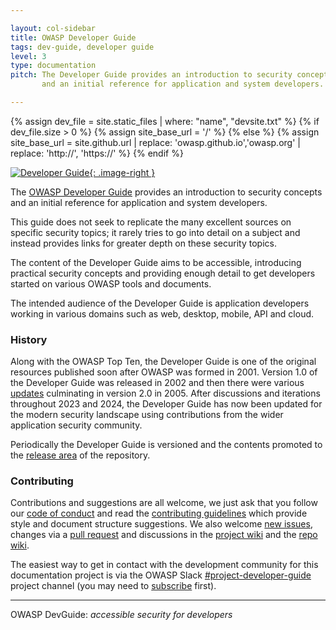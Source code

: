 ```yaml
---

layout: col-sidebar
title: OWASP Developer Guide
tags: dev-guide, developer guide
level: 3
type: documentation
pitch: The Developer Guide provides an introduction to security concepts
       and an initial reference for application and system developers.

---
```

{% assign dev_file = site.static_files | where: "name", "devsite.txt" %}
{% if dev_file.size > 0 %}
{% assign site_base_url = '/' %}
{% else %}
{% assign site_base_url = site.github.url | replace: 'owasp.github.io','owasp.org' | replace: 'http://', 'https://' %}
{% endif %}

<style type="text/css">
.image-right {
  height: 180px;
  display: block;
  margin-left: auto;
  margin-right: auto;
  float: right;
}
</style>

[![Developer Guide](assets/images/dg_logo.png "OWASP Developer Guide"){: .image-right }](https://devguide.owasp.org/)

The [OWASP Developer Guide][latest] provides an introduction to security concepts
and an initial reference for application and system developers.

This guide does not seek to replicate the many excellent sources on specific security topics;
it rarely tries to go into detail on a subject and instead provides links for greater depth on these security topics.

The content of the Developer Guide aims to be accessible, introducing practical security concepts
and providing enough detail to get developers started on various OWASP tools and documents.

The intended audience of the Developer Guide is application developers working in various domains
such as web, desktop, mobile, API and cloud.

### History

Along with the OWASP Top Ten, the Developer Guide is one of the original resources
published soon after OWASP was formed in 2001.
Version 1.0 of the Developer Guide was released in 2002
and then there were various [updates][versions] culminating in version 2.0 in 2005.
After discussions and iterations throughout 2023 and 2024, the Developer Guide has now been updated
for the modern security landscape using contributions from the wider application security community.

Periodically the Developer Guide is versioned and the contents promoted to the [release area][release] of the repository.

### Contributing

Contributions and suggestions are all welcome, we just ask that you follow our [code of conduct][conduct]
and read the [contributing guidelines][contribution] which provide style and document structure suggestions.
We also welcome [new issues][issues], changes via a [pull request][request]
and discussions in the [project wiki][wiki-project] and the [repo wiki][wiki-repo].

The easiest way to get in contact with the development community for this documentation project
is via the OWASP Slack [#project-developer-guide][project] project channel (you may need to [subscribe][slack] first).

----

OWASP DevGuide: _accessible security for developers_

[conduct]: https://github.com/OWASP/DevGuide/blob/main/code_of_conduct.md
[contribution]: https://github.com/OWASP/DevGuide/blob/main/contributing.md
[issues]: https://github.com/OWASP/DevGuide/issues/new/choose
[latest]: https://devguide.owasp.org/
[project]: https://owasp.slack.com/messages/C04QN6CMNAC
[release]: https://github.com/OWASP/DevGuide/releases
[request]: https://github.com/OWASP/DevGuide/pulls
[slack]: https://owasp.org/slack/invite
[versions]: https://github.com/OWASP/DevGuide/wiki#old-versions
[wiki-project]: https://github.com/OWASP/www-project-developer-guide/wiki
[wiki-repo]: https://github.com/OWASP/www-project-developer-guide/wiki
